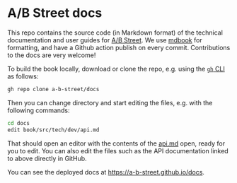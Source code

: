 # A/B Street docs

This repo contains the source code (in Markdown format) of the technical documentation and user guides for [A/B
Street](https://github.com/a-b-street/abstreet). We use
[mdbook](https://github.com/rust-lang/mdBook) for formatting, and have a Github
action publish on every commit. Contributions to the docs are very welcome!

To build the book locally, download or clone the repo, e.g. using the [`gh` CLI](https://github.com/cli/cli) as follows:

```bash
gh repo clone a-b-street/docs
```

Then you can change directory and start editing the files, e.g. with the following commands:

```bash
cd docs
edit book/src/tech/dev/api.md
```

That should open an editor with the contents of the [api.md](book/src/tech/dev/api.md) open, ready for you to edit.
You can also edit the files such as the API documentation linked to above directly in GitHub.

You can see the deployed docs at <https://a-b-street.github.io/docs>.
